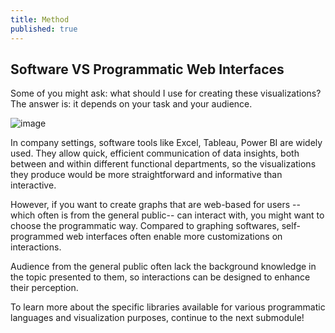 ```yaml
---
title: Method
published: true
---
```


## Software VS Programmatic Web Interfaces
Some of you might ask: what should I use for creating these visualizations?
The answer is: it depends on your task and your audience.

![image](https://user-images.githubusercontent.com/53935081/145159659-335ec0b6-6feb-4cf8-a7b2-0f40259a3f5c.png)

In company settings, software tools like Excel, Tableau, Power BI are widely used. They allow quick, efficient   communication of data insights, both between and within different functional departments, so the visualizations they produce would be more straightforward and informative than interactive.

However, if you want to create graphs that are web-based for users -- which often is from the general public-- can interact with, you might want to choose the programmatic way. Compared to graphing softwares, self-programmed web interfaces often enable more customizations on interactions. 

Audience from the general public often lack the background knowledge in the topic presented to them, so interactions can be designed to enhance their perception. 

To learn more about the specific libraries available for various programmatic languages and visualization purposes, continue to the next submodule!
